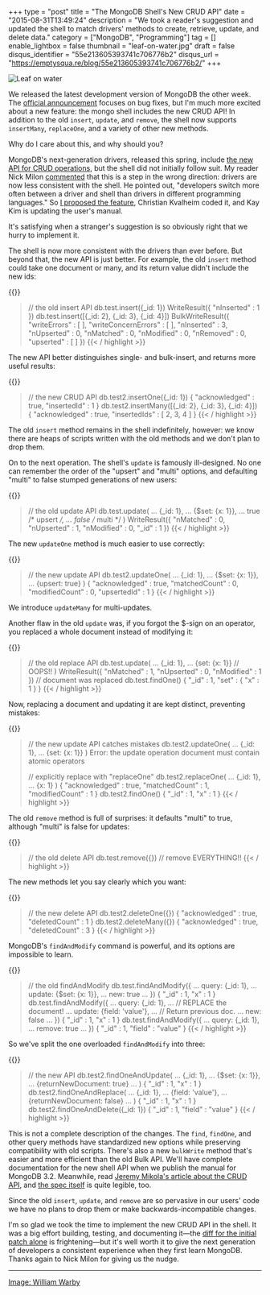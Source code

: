 +++
type = "post"
title = "The MongoDB Shell's New CRUD API"
date = "2015-08-31T13:49:24"
description = "We took a reader's suggestion and updated the shell to match drivers' methods to create, retrieve, update, and delete data."
category = ["MongoDB", "Programming"]
tag = []
enable_lightbox = false
thumbnail = "leaf-on-water.jpg"
draft = false
disqus_identifier = "55e213605393741c706776b2"
disqus_url = "https://emptysqua.re/blog/55e213605393741c706776b2/"
+++

<p><img alt="Leaf on water" src="leaf-on-water.jpg" style="display:block; margin-left:auto; margin-right:auto;" title="Leaf on water"/></p>
<p>We released the latest development version of MongoDB the other week. The <a href="http://blog.mongodb.org/post/127802855483/mongodb-317-is-released">official announcement</a> focuses on bug fixes, but I'm much more excited about a new feature: the mongo shell includes the new CRUD API! In addition to the old <code>insert</code>, <code>update</code>, and <code>remove</code>, the shell now supports <code>insertMany</code>, <code>replaceOne</code>, and a variety of other new methods.</p>
<p>Why do I care about this, and why should you?</p>
<p>MongoDB's next-generation drivers, released this spring, include <a href="https://www.mongodb.com/blog/post/consistent-crud-api-next-generation-mongodb-drivers">the new API for CRUD operations</a>, but the shell did not initially follow suit. My reader Nick Milon <a href="/announcing-pymongo-3/#comment-1955330570">commented</a> that this is a step in the wrong direction: drivers are now less consistent with the shell. He pointed out, "developers switch more often between a driver and shell than drivers in different programming languages." So <a href="https://jira.mongodb.org/browse/SERVER-17953">I proposed the feature</a>, Christian Kvalheim coded it, and Kay Kim is updating the user's manual.</p>
<p>It's satisfying when a stranger's suggestion is so obviously right that we hurry to implement it.</p>
<p>The shell is now more consistent with the drivers than ever before. But beyond that, the new API is just better. For example, the old <code>insert</code> method could take one document or many, and its return value didn't include the new ids:</p>

{{<highlight javascript>}}
> // the old insert API
> db.test.insert({_id: 1})
WriteResult({ "nInserted" : 1 })
> db.test.insert([{_id: 2}, {_id: 3}, {_id: 4}])
BulkWriteResult({
    "writeErrors" : [ ],
    "writeConcernErrors" : [ ],
    "nInserted" : 3,
    "nUpserted" : 0,
    "nMatched" : 0,
    "nModified" : 0,
    "nRemoved" : 0,
    "upserted" : [ ]
})
{{< / highlight >}}

<p>The new API better distinguishes single- and bulk-insert, and returns more useful results:</p>

{{<highlight javascript>}}
> // the new CRUD API
> db.test2.insertOne({_id: 1})
{
    "acknowledged" : true,
    "insertedId" : 1
}
> db.test2.insertMany([{_id: 2}, {_id: 3}, {_id: 4}])
{ 
    "acknowledged" : true,
    "insertedIds" : [ 2, 3, 4 ]
}
{{< / highlight >}}

<p>The old <code>insert</code> method remains in the shell indefinitely, however: we know there are heaps of scripts written with the old methods and we don't plan to drop them.</p>
<p>On to the next operation. The shell's <code>update</code> is famously ill-designed. No one can remember the order of the "upsert" and "multi" options, and defaulting "multi" to false stumped generations of new users:</p>

{{<highlight javascript>}}
> // the old update API
> db.test.update(
... {_id: 1},
... {$set: {x: 1}},
... true              /* upsert */,
... false             /* multi */
)
WriteResult({
    "nMatched" : 0,
    "nUpserted" : 1,
    "nModified" : 0,
    "_id" : 1
})
{{< / highlight >}}

<p>The new <code>updateOne</code> method is much easier to use correctly:</p>

{{<highlight javascript>}}
> // the new update API
> db.test2.updateOne(
... {_id: 1},
... {$set: {x: 1}},
... {upsert: true}
)
{
    "acknowledged" : true,
    "matchedCount" : 0,
    "modifiedCount" : 0,
    "upsertedId" : 1
}
{{< / highlight >}}

<p>We introduce <code>updateMany</code> for multi-updates.</p>
<p>Another flaw in the old <code>update</code> was, if you forgot the $-sign on an operator, you replaced a whole document instead of modifying it:</p>

{{<highlight javascript>}}
> // the old replace API
> db.test.update(
... {_id: 1},
... {set: {x: 1}}  // OOPS!!
)
WriteResult({
    "nMatched" : 1,
    "nUpserted" : 0,
    "nModified" : 1
})
> // document was replaced
> db.test.findOne()
{ "_id" : 1, "set" : { "x" : 1 } }
{{< / highlight >}}

<p>Now, replacing a document and updating it are kept distinct, preventing mistakes:</p>

{{<highlight javascript>}}
> // the new update API catches mistakes
> db.test2.updateOne(
... {_id: 1},
... {set: {x: 1}}
)
Error: the update operation document must contain atomic operators
>
> // explicitly replace with "replaceOne"
> db.test2.replaceOne(
... {_id: 1},
... {x: 1}
)
{
    "acknowledged" : true,
    "matchedCount" : 1,
    "modifiedCount" : 1
}
> db.test2.findOne()
{ "_id" : 1, "x" : 1 }
{{< / highlight >}}

<p>The old <code>remove</code> method is full of surprises: it defaults "multi" to true, although "multi" is false for updates:</p>

{{<highlight jac    >}}
> // the old delete API
> db.test.remove({})  // remove EVERYTHING!!
{{< / highlight >}}

<p>The new methods let you say clearly which you want:</p>

{{<highlight javascript>}}
> // the new delete API
> db.test2.deleteOne({})
{ "acknowledged" : true, "deletedCount" : 1 }
> db.test2.deleteMany({})
{ "acknowledged" : true, "deletedCount" : 3 }
{{< / highlight >}}

<p>MongoDB's <code>findAndModify</code> command is powerful, and its options are impossible to learn.</p>

{{<highlight javascript>}}
> // the old findAndModify
> db.test.findAndModify({
... query: {_id: 1},
... update: {$set: {x: 1}},
... new: true
... })
{ "_id" : 1, "x" : 1 }
> db.test.findAndModify({
... query: {_id: 1},
...  // REPLACE the document!
... update: {field: 'value'},
...  // Return previous doc.
... new: false
... })
{ "_id" : 1, "x" : 1 }
> db.test.findAndModify({
... query: {_id: 1},
... remove: true
... })
{ "_id" : 1, "field" : "value" }
{{< / highlight >}}

<p>So we've split the one overloaded <code>findAndModify</code> into three:</p>

{{<highlight javascript>}}
> // the new API
> db.test2.findOneAndUpdate(
... {_id: 1},
... {$set: {x: 1}},
... {returnNewDocument: true}
... )
{ "_id" : 1, "x" : 1 }
> db.test2.findOneAndReplace(
... {_id: 1},
... {field: 'value'},
... {returnNewDocument: false}
... )
{ "_id" : 1, "x" : 1 }
> db.test2.findOneAndDelete({_id: 1})
{ "_id" : 1, "field" : "value" }
{{< / highlight >}}

<p>This is not a complete description of the changes. The <code>find</code>, <code>findOne</code>, and other query methods have standardized new options while preserving compatibility with old scripts. There's also a new <code>bulkWrite</code> method that's easier and more efficient than the old Bulk API. We'll have complete documentation for the new shell API when we publish the manual for MongoDB 3.2. Meanwhile, read <a href="https://www.mongodb.com/blog/post/consistent-crud-api-next-generation-mongodb-drivers">Jeremy Mikola's article about the CRUD API</a>, and <a href="https://github.com/mongodb/specifications/blob/master/source/crud/crud.rst">the spec itself</a> is quite legible, too.</p>
<p>Since the old <code>insert</code>, <code>update</code>, and <code>remove</code> are so pervasive in our users' code we have no plans to drop them or make backwards-incompatible changes.</p>
<p>I'm so glad we took the time to implement the new CRUD API in the shell. It was a big effort building, testing, and documenting it—the <a href="https://github.com/mongodb/mongo/commit/8c8da71903a3325d4df19faaf2745f23bfbe7302">diff for the initial patch alone</a> is frightening—but it's well worth it to give the next generation of developers a consistent experience when they first learn MongoDB. Thanks again to Nick Milon for giving us the nudge.</p>
<hr/>
<p><span style="color:gray"><a href="https://www.flickr.com/photos/wwarby/11567626776">Image: William Warby</a></span></p>
